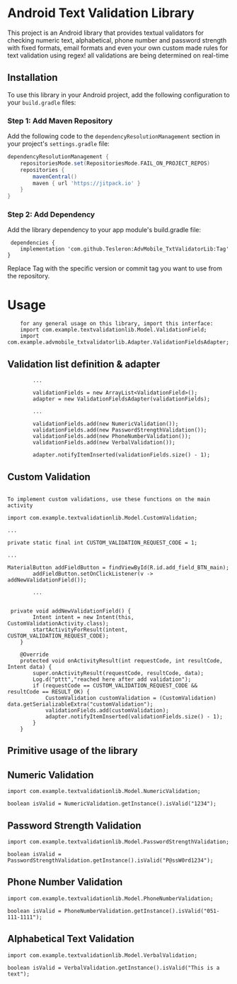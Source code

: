 # Android Text Validation Library

This project is an Android library that provides textual validators for checking numeric text, alphabetical, phone number
and password strength with fixed formats, email formats and even your own custom made rules for text validation using regex!
all validations are being determined on real-time

## Installation

To use this library in your Android project, add the following configuration to your `build.gradle` files:

### Step 1: Add Maven Repository

Add the following code to the `dependencyResolutionManagement` section in your project's `settings.gradle` file:

```groovy
dependencyResolutionManagement {
    repositoriesMode.set(RepositoriesMode.FAIL_ON_PROJECT_REPOS)
    repositories {
        mavenCentral()
        maven { url 'https://jitpack.io' }
    }
}
```
### Step 2: Add Dependency
Add the library dependency to your app module's build.gradle file:
```
 dependencies {
    implementation 'com.github.Tesleron:AdvMobile_TxtValidatorLib:Tag'
}
```
Replace Tag with the specific version or commit tag you want to use from the repository.

# Usage
```
    for any general usage on this library, import this interface:
    import com.example.textvalidationlib.Model.ValidationField;
    import com.example.advmobile_txtvalidatorlib.Adapter.ValidationFieldsAdapter;
``` 

## Validation list definition & adapter
```
        ...
        
        validationFields = new ArrayList<ValidationField>();
        adapter = new ValidationFieldsAdapter(validationFields);
        
        ...
        
        validationFields.add(new NumericValidation());
        validationFields.add(new PasswordStrengthValidation());
        validationFields.add(new PhoneNumberValidation());
        validationFields.add(new VerbalValidation());

        adapter.notifyItemInserted(validationFields.size() - 1);
```

## Custom Validation
```

To implement custom validations, use these functions on the main activity

import com.example.textvalidationlib.Model.CustomValidation;

...

private static final int CUSTOM_VALIDATION_REQUEST_CODE = 1;

...

MaterialButton addFieldButton = findViewById(R.id.add_field_BTN_main);
        addFieldButton.setOnClickListener(v -> addNewValidationField());
        
        ...
        
        
 private void addNewValidationField() {
        Intent intent = new Intent(this, CustomValidationActivity.class);
        startActivityForResult(intent, CUSTOM_VALIDATION_REQUEST_CODE);
    }

    @Override
    protected void onActivityResult(int requestCode, int resultCode, Intent data) {
        super.onActivityResult(requestCode, resultCode, data);
        Log.d("pttt","reached here after add validation");
        if (requestCode == CUSTOM_VALIDATION_REQUEST_CODE && resultCode == RESULT_OK) {
            CustomValidation customValidation = (CustomValidation) data.getSerializableExtra("customValidation");
            validationFields.add(customValidation);
            adapter.notifyItemInserted(validationFields.size() - 1);
        }
    }
```

## Primitive usage of the library
## Numeric Validation
```
import com.example.textvalidationlib.Model.NumericValidation;

boolean isValid = NumericValidation.getInstance().isValid("1234");
```
## Password Strength Validation
```
import com.example.textvalidationlib.Model.PasswordStrengthValidation;

boolean isValid = PasswordStrengthValidation.getInstance().isValid("P@ssW0rd1234");
```

## Phone Number Validation
```
import com.example.textvalidationlib.Model.PhoneNumberValidation;

boolean isValid = PhoneNumberValidation.getInstance().isValid("051-111-1111");
```
## Alphabetical Text Validation
```
import com.example.textvalidationlib.Model.VerbalValidation;

boolean isValid = VerbalValidation.getInstance().isValid("This is a text");
```
